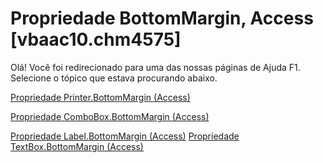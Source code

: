 
# Propriedade BottomMargin, Access [vbaac10.chm4575]

Olá! Você foi redirecionado para uma das nossas páginas de Ajuda F1. Selecione o tópico que estava procurando abaixo.

[Propriedade Printer.BottomMargin (Access)](http://msdn.microsoft.com/library/db09e17d-8ef7-12f3-428d-1e6a0a551f4a%28Office.15%29.aspx)

[Propriedade ComboBox.BottomMargin (Access)](http://msdn.microsoft.com/library/aaabb534-e328-fb1d-92bc-4cbab0e0469f%28Office.15%29.aspx)

[Propriedade Label.BottomMargin (Access)](http://msdn.microsoft.com/library/0d2a1de9-0aea-5bbd-22b7-5b99678240be%28Office.15%29.aspx)
[Propriedade TextBox.BottomMargin (Access)](http://msdn.microsoft.com/library/a6ef1155-24c8-1254-614b-c912fda8dae2%28Office.15%29.aspx)
